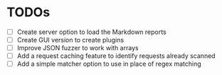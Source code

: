 # TODOs

- [ ] Create server option to load the Markdown reports
- [ ] Create GUI version to create plugins
- [ ] Improve JSON fuzzer to work with arrays
- [ ] Add a request caching feature to identify requests already scanned
- [ ] Add a simple matcher option to use in place of regex matching
